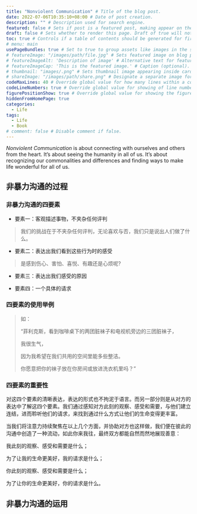 ```yaml
---
title: "Nonviolent Communication" # Title of the blog post.
date: 2022-07-06T10:35:10+08:00 # Date of post creation.
description: "" # Description used for search engine.
featured: false # Sets if post is a featured post, making appear on the home page side bar.
draft: false # Sets whether to render this page. Draft of true will not be rendered.
toc: true # Controls if a table of contents should be generated for first-level links automatically.
# menu: main
usePageBundles: true # Set to true to group assets like images in the same folder as this post.
# featureImage: "/images/path/file.jpg" # Sets featured image on blog post.
# featureImageAlt: 'Description of image' # Alternative text for featured image.
# featureImageCap: 'This is the featured image.' # Caption (optional).
# thumbnail: "images/.png" # Sets thumbnail image appearing inside card on homepage.
# shareImage: "/images/path/share.png" # Designate a separate image for social media sharing.
codeMaxLines: 40 # Override global value for how many lines within a code block before auto-collapsing.
codeLineNumbers: true # Override global value for showing of line numbers within code block.
figurePositionShow: true # Override global value for showing the figure label.
hiddenFromHomePage: true
categories:
  - Life
tags:
  - Life
  - Book
# comment: false # Disable comment if false.
---
```


*Nonviolent Communication* is about connecting with ourselves and others from the heart. It’s about seeing the humanity in all of us. It’s about recognizing our commonalities and differences and finding ways to make life wonderful for all of us.

<!--more-->

## 非暴力沟通的过程

### 非暴力沟通的四要素

+ 要素一：客观描述事物，不夹杂任何评判

> 我们的挑战在于不夹杂任何评判，无论喜欢与否，我们只是说出人们做了什么。

+ 要素二：表达出我们看到这些行为时的感受

> 是感到伤心、害怕、喜悦、有趣还是心烦呢?

+ 要素三：表达出我们感受的原因

+ 要素四：一个具体的请求

### 四要素的使用举例

> 如：
>
> “菲利克斯，看到咖啡桌下的两团脏袜子和电视机旁边的三团脏袜子，
>
> 我很生气，
>
> 因为我希望在我们共用的空间里能多些整洁。
>
> 你愿意把你的袜子放在你房间或放进洗衣机里吗？”

### 四要素的重要性

对这四个要素的清晰表达，表达的形式也不拘泥于语言。而另一部分则是从对方的表达中了解这四个要素。我们通过感知对方此刻的观察、感受和需要，与他们建立连结，进而聆听他们的请求，来找到通过什么方式让他们的生命变得更丰富。

当我们将注意力持续聚焦在以上几个方面，并协助对方也这样做，我们便在彼此的沟通中创造了一种流动，如此你来我往，最终双方都能自然而然地展现善意：

我此刻的观察、感受和需要是什么；

为了让我的生命更美好，我的请求是什么；

你此刻的观察、感受和需要是什么；

为了让你的生命更美好，你的请求是什么。

## 非暴力沟通的运用

